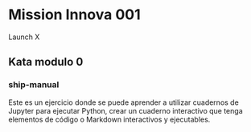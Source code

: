 # Mission Innova 001
Launch X

## Kata modulo 0
### ship-manual
Este es un ejercicio donde se puede aprender a utilizar cuadernos de Jupyter para ejecutar Python,
crear un cuaderno interactivo que tenga elementos de código o Markdown interactivos y ejecutables.
